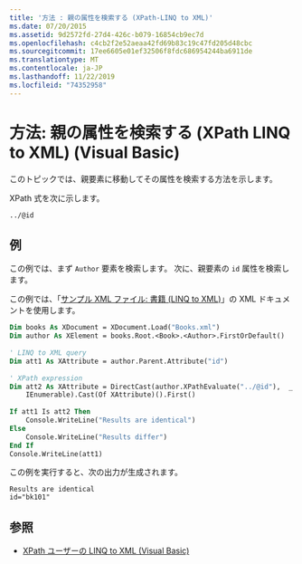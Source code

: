 ```yaml
---
title: '方法 : 親の属性を検索する (XPath-LINQ to XML)'
ms.date: 07/20/2015
ms.assetid: 9d2572fd-27d4-426c-b079-16854cb9ec7d
ms.openlocfilehash: c4cb2f2e52aeaa42fd69b83c19c47fd205d48cbc
ms.sourcegitcommit: 17ee6605e01ef32506f8fdc686954244ba6911de
ms.translationtype: MT
ms.contentlocale: ja-JP
ms.lasthandoff: 11/22/2019
ms.locfileid: "74352958"
---
```

# <a name="how-to-find-an-attribute-of-the-parent-xpath-linq-to-xml-visual-basic"></a>方法: 親の属性を検索する (XPath LINQ to XML) (Visual Basic)
このトピックでは、親要素に移動してその属性を検索する方法を示します。  
  
 XPath 式を次に示します。  
  
 `../@id`  
  
## <a name="example"></a>例  
 この例では、まず `Author` 要素を検索します。 次に、親要素の `id` 属性を検索します。  
  
 この例では、「[サンプル XML ファイル: 書籍 (LINQ to XML)](../../../../visual-basic/programming-guide/concepts/linq/sample-xml-file-books-linq-to-xml.md)」の XML ドキュメントを使用します。  
  
```vb  
Dim books As XDocument = XDocument.Load("Books.xml")  
Dim author As XElement = books.Root.<Book>.<Author>.FirstOrDefault()  
  
' LINQ to XML query  
Dim att1 As XAttribute = author.Parent.Attribute("id")  
  
' XPath expression  
Dim att2 As XAttribute = DirectCast(author.XPathEvaluate("../@id"),  _  
    IEnumerable).Cast(Of XAttribute)().First()  
  
If att1 Is att2 Then  
    Console.WriteLine("Results are identical")  
Else  
    Console.WriteLine("Results differ")  
End If  
Console.WriteLine(att1)  
```  
  
 この例を実行すると、次の出力が生成されます。  
  
```console  
Results are identical  
id="bk101"  
```  
  
## <a name="see-also"></a>参照

- [XPath ユーザーの LINQ to XML (Visual Basic)](../../../../visual-basic/programming-guide/concepts/linq/linq-to-xml-for-xpath-users.md)
